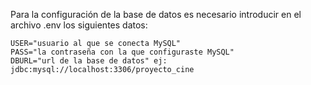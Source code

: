 Para la configuración de la base de datos es necesario introducir en el archivo .env los siguientes datos:
```
USER="usuario al que se conecta MySQL"
PASS="la contraseña con la que configuraste MySQL"
DBURL="url de la base de datos" ej: jdbc:mysql://localhost:3306/proyecto_cine
```